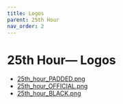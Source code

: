 ```yaml
---
title: Logos
parent: 25th Hour
nav_order: 2
---
```


# 25th Hour— Logos

- [25th_hour_PADDED.png](/assets/25th-hour/logos/25th_hour_PADDED.png)
- [25th_hour_OFFICIAL.png](/assets/25th-hour/logos/25th_hour_OFFICIAL.png)
- [25th_hour_BLACK.png](/assets/25th-hour/logos/25th_hour_BLACK.png)
